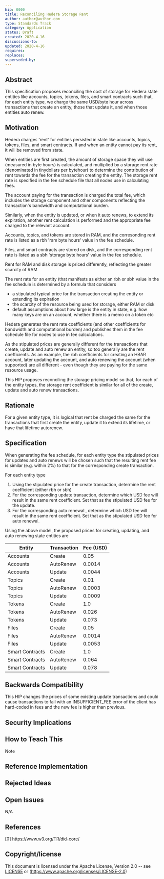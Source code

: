 ```yaml
---
hip: 0000
title: Reconciling Hedera Storage Rent
author: author@author.com 
type: Standards Track
category: Application
status: Draft
created: 2020-4-16
discussions-to: 
updated: 2020-4-16
requires:
replaces:
superseded-by:
---
```


## Abstract

This specification proposes reconciling the cost of storage for Hedera state entities like accounts, topics, tokens, files, and smart contracts such that, for each entity type, we charge the same USD/byte hour across transactions that create an entity, those that update it, and when those entities auto renew.

## Motivation

Hedera charges 'rent' for entities persisted in state like accounts, topics, tokens, files, and smart contracts. If and when an entity cannot pay its rent, it will be removed from state.

When entities are first created, the amount of storage space they will use (measured in byte hours) is calculated, and multiplied by a storage rent rate (denominated in tinydollars per bytehour) to determine the contribution of rent towards the fee for the transaction creating the entity. The storage rent rate is specified in the fee schedule file that all nodes use in calculating fees.

The account paying for the transaction is charged the total fee, which includes the storage component and other components reflecting the transaction's bandwidth and computational burden.

Similarly, when the entity is updated, or when it auto renews, to extend its expiration, another rent calculation is performed and the appropriate fee charged to the relevant account.

Accounts, topics, and tokens are stored in RAM, and the corresonding  rent rate is listed as a rbh 'ram byte hours' value in the fee schedule. 

Files, and smart contracts are stored on disk, and the corresponding rent rate is listed as a sbh 'storage byte hours' value in the fee schedule.

Rent for RAM and disk storage is priced differently, reflecting the greater scarcity of RAM. 

The rent rate for an entity (that manifests as either an rbh or sbh value in the fee schedule is determined by a formula that considers  

- a stipulated typical price for the transaction creating the entity or extending its expiration
- the scarcity of the resource being used for storage, either RAM or disk
- default assumptions about how large is the entity in state, e.g. how many keys are on an account, whether there is a memo on a token etc

Hedera generates the rent rate coefficients (and other coefficients for bandwidth and computational burden) and publishes them in the fee schedule file for nodes to use in fee calculations.

As the stipulated prices are generally different for the transactions that create, update and auto renew an entity, so too generally are the rent coefficients. As an example, the rbh coefficients for creating an HBAR account, later updating the account, and auto renewing the account (when supported) are all different - even though they are paying for the same resource usage. 

This HIP proposes reconciling the storage pricing model so that, for each of the entity types, the storage rent coefficient is similar for all of the create, update and auto renew transactions.

## Rationale

For a given entity type, it is logical that rent be charged the same for the transactions that first create the entity, update it to extend its lifetime, or have that lifetime autorenew.

## Specification

When generating the fee schedule, for each entity type the stipulated prices for updates and auto renews will be chosen such that the resulting rent fee is similar (e.g. within 2%) to that for the corresponding create transaction. 

For each entity type

1. Using the stipulated price for the create transaction, determine the rent coefficient (either rbh or sbh)
2. For the corresponding update transaction, determine which USD fee will result in the same rent coefficient. Set that as the stipulated USD fee for the update.
3. For the corresponding auto renewal , determine which USD fee will result in the same rent coefficient. Set that as the stipulated USD fee for auto renewal.

Using the above model, the proposed prices for creating, updating, and auto renewing state entities are

| Entity | Transaction   | Fee (USD) |
|----------|-----------|------|
| Accounts | Create    |  0.05      |
| Accounts | AutoRenew |  0.0014    |
| Accounts |  Update   |   0.0044   |
| Topics   | Create    |  0.01      |
| Topics   | AutoRenew |  0.0003    |
| Topics   |  Update   |   0.0009   |
| Tokens   | Create    |  1.0     |
| Tokens   | AutoRenew |  0.026    |
| Tokens   |  Update   |   0.073   |
| Files    | Create    |  0.05    |
| Files   | AutoRenew |  0.0014    |
| Files   |  Update   |   0.0053   |
| Smart Contracts    | Create    |  1.0   |
| Smart Contracts   | AutoRenew |  0.064    |
| Smart Contracts   |  Update   |   0.078   |


## Backwards Compatibility

This HIP changes the prices of some existing update transactions and could cause transactions to fail with an INSUFFICIENT_FEE error of the client has hard-coded in fees and the new fee is higher than previous.

## Security Implications


## How to Teach This

Note 

## Reference Implementation


## Rejected Ideas



## Open Issues

N/A

## References

[0] https://www.w3.org/TR/did-core/

## Copyright/license

This document is licensed under the Apache License, Version 2.0 -- see [LICENSE](../LICENSE) or (https://www.apache.org/licenses/LICENSE-2.0)
